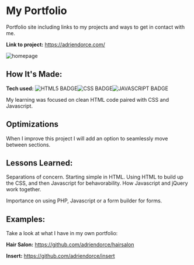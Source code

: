 # My Portfolio

Portfolio site including links to my projects and ways to get in contact with me.

**Link to project:** https://adriendorce.com/

![homepage](https://user-images.githubusercontent.com/117544619/229135211-34f41c29-5535-478c-b4a4-c4c39b593618.gif)


## How It's Made:

**Tech used:** ![HTML5 BADGE](https://img.shields.io/static/v1?label=|&message=HTML5&color=23555f&style=plastic&logo=html5)![CSS BADGE](https://img.shields.io/static/v1?label=|&message=CSS3&color=285f65&style=plastic&logo=css3)![JAVASCRIPT BADGE](https://img.shields.io/static/v1?label=|&message=JAVASCRIPT&color=3c7f5d&style=plastic&logo=javascript)

My learning was focused on clean HTML code paired with CSS and Javascript.

## Optimizations

When I improve this project I will add an option to seamlessly move between sections.

## Lessons Learned:

Separations of concern. Starting simple in HTML. Using HTML to build up the CSS, and then Javascript for behavorability. How Javascript and jQuery work together. 

Importance on using PHP, Javascript or a form builder for forms.


## Examples:
Take a look at what I have in my own portfolio:

**Hair Salon:** https://github.com/adriendorce/hairsalon

**Insert:** https://github.com/adriendorce/insert



